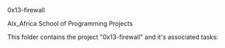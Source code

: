 0x13-firewall

Alx_Africa School of Programming Projects

This folder contains the project "0x13-firewall" and it's associated tasks:


